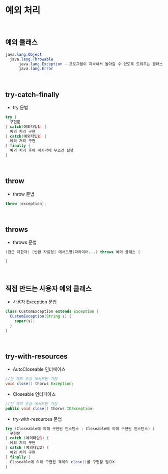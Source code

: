 # 예외 처리

<br/>

## 예외 클래스
```JAVA
java.lang.Object
  java.lang.Throwable
      java.lang.Exception --프로그램이 지속해서 돌아갈 수 있도록 도와주는 클래스
      java.lang.Error
```

<br/>

## try-catch-finally
* try 문법
```JAVA
try {
  구현문
} catch(예외타입1) {
  예외 처리 구현
} catch(예외타입2) {
  예외 처리 구현
} finally {
  예외 처리 후에 마지막에 무조건 실행
}
```

<br/>

## throw
* throw 문법
```JAVA
throw (exception);
```
<br/>

## throws
* throws 문법
```JAVA
(접근 제한자) [반환 자료형] 메서드명(파라미터...) throws 예외 클래스 {

}
```

<br/>

## 직접 만드는 사용자 예외 클래스
* 사용자 Exception 문법
```JAVA
class CustomException extends Exception {
  CustomException(String s) {
    super(s);
  }
}
```

<br/>

## try-with-resources
* AutoCloseable 인터페이스 
```JAVA
//한 개의 추상 메서드만 가짐
void close() thorws Exception;
```

* Closeable 인터페이스 
```JAVA
//한 개의 추상 메서드만 가짐
public void close() thorws IOException;
```

* try-with-resources 문법
```JAVA
try (Closeable에 의해 구현된 인스턴스 ; Closeable에 의해 구현된 인스턴스) {
  구현문
} catch (예외타입1) {
  예외 처리 구현
} catch (예외타입2) {
  예외 처리 구현
} finally {
  Closeable에 의해 구현된 객체의 close()를 구현할 필요X
}
```


